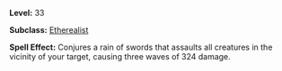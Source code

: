 <!-- TITLE: Spell: Rain Of Swords -->

**Level:** 33

**Subclass:** [Etherealist](etherealist)

**Spell Effect:** Conjures a rain of swords that assaults all creatures in the vicinity of your target, causing three waves of 324 damage.